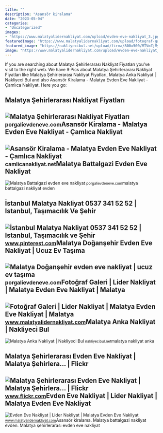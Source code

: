 ```yaml
---
title: ""
description: "Asansör kiralama"
date: "2023-05-04"
categories:
- "Uncategorized"
images:
- "https://www.malatyalidernakliyat.com/upload/evden-eve-nakliyat_3.jpg"
featuredImage: "https://www.malatyalidernakliyat.com/upload/fotograf-galeri_45.jpg"
featured_image: "https://nakliyecibul.net/upload/firma/800x500/MTVmZjMyMjY0NWFhZjc.jpeg"
image: "https://www.malatyalidernakliyat.com/upload/evden-eve-nakliyat_3.jpg"
---
```


If you are searching about Malatya Şehirlerarası Nakliyat Fiyatları you've visit to the right web. We have 9 Pics about Malatya Şehirlerarası Nakliyat Fiyatları like Malatya Şehirlerarası Nakliyat Fiyatları, Malatya Anka Nakliyat | Nakliyeci Bul and also Asansör Kiralama - Malatya Evden Eve Nakliyat - Çamlıca Nakliyat. Here you go:

Malatya Şehirlerarası Nakliyat Fiyatları
----------------------------------------

 ![Malatya Şehirlerarası Nakliyat Fiyatları](https://porgalievdeneve.com/wp-content/uploads/malatya-sehirlerarasi-nakliyat-fiyatlari-1200x510.jpg) <small>porgalievdeneve.com</small>Asansör Kiralama - Malatya Evden Eve Nakliyat - Çamlıca Nakliyat
----------------------------------------------------------------

 ![Asansör Kiralama - Malatya Evden Eve Nakliyat - Çamlıca Nakliyat](https://camlicanakliyat.net/wp-content/uploads/2017/12/asansorlu-nakliyat-300x200.jpg) <small>camlicanakliyat.net</small>Malatya Battalgazi Evden Eve Nakliyat
-------------------------------------

 ![Malatya Battalgazi evden eve nakliyat](https://porgalievdeneve.com/wp-content/uploads/malatya-battalgazi-evden-eve-nakliyat.jpg) <small>porgalievdeneve.com</small>malatya battalgazi nakliyat evden

İstanbul Malatya Nakliyat 0537 341 52 52 | Istanbul, Taşımacılık Ve Şehir
-------------------------------------------------------------------------

 ![İstanbul Malatya Nakliyat 0537 341 52 52 | Istanbul, Taşımacılık ve Şehir](https://i.pinimg.com/736x/1e/b4/c3/1eb4c324def6c27431d0211e0aea1bbc.jpg) <small>www.pinterest.com</small>Malatya Doğanşehir Evden Eve Nakliyat | Ucuz Ev Taşıma
------------------------------------------------------

 ![Malatya Doğanşehir evden eve nakliyat | ucuz ev taşıma](https://porgalievdeneve.com/wp-content/uploads/malatya-dogansehir-evden-eve-nakliyat.jpg) <small>porgalievdeneve.com</small>Fotoğraf Galeri | Lider Nakliyat | Malatya Evden Eve Nakliyat | Malatya
-----------------------------------------------------------------------

 ![Fotoğraf Galeri | Lider Nakliyat | Malatya Evden Eve Nakliyat | Malatya](https://www.malatyalidernakliyat.com/upload/fotograf-galeri_45.jpg) <small>www.malatyalidernakliyat.com</small>Malatya Anka Nakliyat | Nakliyeci Bul
-------------------------------------

 ![Malatya Anka Nakliyat | Nakliyeci Bul](https://nakliyecibul.net/upload/firma/800x500/MTVmZjMyMjY0NWFhZjc.jpeg) <small>nakliyecibul.net</small>malatya nakliyat anka

Malatya Şehirlerarası Evden Eve Nakliyat | Malatya Şehirlera… | Flickr
----------------------------------------------------------------------

 ![Malatya Şehirlerarası Evden Eve Nakliyat | Malatya Şehirlera… | Flickr](https://live.staticflickr.com/3703/13874533115_ac4e099517_m.jpg) <small>www.flickr.com</small>Evden Eve Nakliyat | Lider Nakliyat | Malatya Evden Eve Nakliyat
----------------------------------------------------------------

 ![Evden Eve Nakliyat | Lider Nakliyat | Malatya Evden Eve Nakliyat](https://www.malatyalidernakliyat.com/upload/evden-eve-nakliyat_3.jpg) <small>www.malatyalidernakliyat.com</small>Asansör kiralama. Malatya battalgazi nakliyat evden. Malatya şehirlerarası evden eve nakliyat
